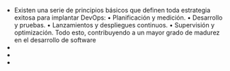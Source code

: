 - Existen una serie de principios básicos que definen toda estrategia exitosa para implantar DevOps:
  • Planificación y medición.
  • Desarrollo y pruebas.
  • Lanzamientos y despliegues continuos.
  • Supervisión y optimización.
  Todo esto, contribuyendo a un mayor grado de
  madurez en el desarrollo de software
-
-
-